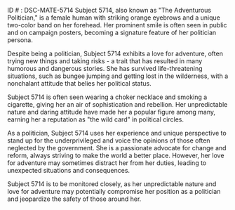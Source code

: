 ID # : DSC-MATE-5714
Subject 5714, also known as "The Adventurous Politician," is a female human with striking orange eyebrows and a unique two-color band on her forehead. Her prominent smile is often seen in public and on campaign posters, becoming a signature feature of her politician persona.

Despite being a politician, Subject 5714 exhibits a love for adventure, often trying new things and taking risks - a trait that has resulted in many humorous and dangerous stories. She has survived life-threatening situations, such as bungee jumping and getting lost in the wilderness, with a nonchalant attitude that belies her political status.

Subject 5714 is often seen wearing a choker necklace and smoking a cigarette, giving her an air of sophistication and rebellion. Her unpredictable nature and daring attitude have made her a popular figure among many, earning her a reputation as "the wild card" in political circles.

As a politician, Subject 5714 uses her experience and unique perspective to stand up for the underprivileged and voice the opinions of those often neglected by the government. She is a passionate advocate for change and reform, always striving to make the world a better place. However, her love for adventure may sometimes distract her from her duties, leading to unexpected situations and consequences.

Subject 5714 is to be monitored closely, as her unpredictable nature and love for adventure may potentially compromise her position as a politician and jeopardize the safety of those around her.